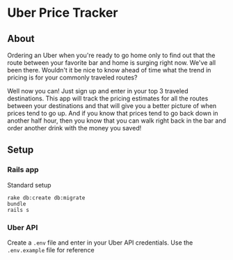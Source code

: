 # Uber Price Tracker

## About
Ordering an Uber when you're ready to go home only to find out that the route
between your favorite bar and home is surging right now. We've all been there.
Wouldn't it be nice to know ahead of time what the trend in pricing is for your
commonly traveled routes?

Well now you can! Just sign up and enter in your top 3 traveled destinations.
This app will track the pricing estimates for all the routes between your
destinations and that will give you a better picture of when prices tend to go
up. And if you know that prices tend to go back down in another half hour, then
you know that you can walk right back in the bar and order another drink with
the money you saved!

## Setup

### Rails app
Standard setup

```
rake db:create db:migrate
bundle
rails s
```

### Uber API
Create a `.env` file and enter in your Uber API credentials. Use the
`.env.example` file for reference


